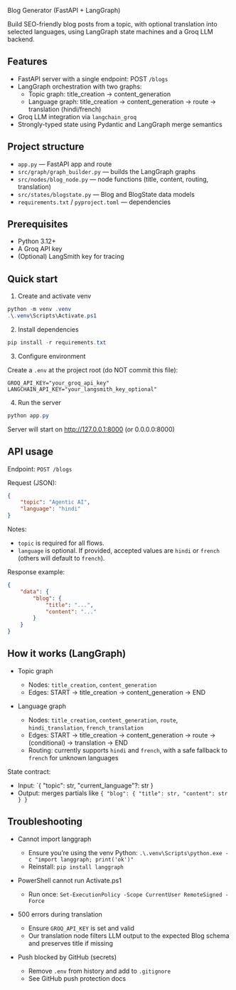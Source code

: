 Blog Generator (FastAPI + LangGraph)

Build SEO-friendly blog posts from a topic, with optional translation into selected languages, using LangGraph state machines and a Groq LLM backend.

## Features

- FastAPI server with a single endpoint: POST `/blogs`
- LangGraph orchestration with two graphs:
	- Topic graph: title_creation → content_generation
	- Language graph: title_creation → content_generation → route → translation (hindi/french)
- Groq LLM integration via `langchain_groq`
- Strongly-typed state using Pydantic and LangGraph merge semantics

## Project structure

- `app.py` — FastAPI app and route
- `src/graph/graph_builder.py` — builds the LangGraph graphs
- `src/nodes/blog_node.py` — node functions (title, content, routing, translation)
- `src/states/blogstate.py` — Blog and BlogState data models
- `requirements.txt` / `pyproject.toml` — dependencies

## Prerequisites

- Python 3.12+
- A Groq API key
- (Optional) LangSmith key for tracing

## Quick start

1) Create and activate venv

```powershell
python -m venv .venv
.\.venv\Scripts\Activate.ps1
```

2) Install dependencies

```powershell
pip install -r requirements.txt
```

3) Configure environment

Create a `.env` at the project root (do NOT commit this file):

```env
GROQ_API_KEY="your_groq_api_key"
LANGCHAIN_API_KEY="your_langsmith_key_optional"
```

4) Run the server

```powershell
python app.py
```

Server will start on http://127.0.0.1:8000 (or 0.0.0.0:8000)

## API usage

Endpoint: `POST /blogs`

Request (JSON):

```json
{
	"topic": "Agentic AI",
	"language": "hindi"
}
```

Notes:
- `topic` is required for all flows.
- `language` is optional. If provided, accepted values are `hindi` or `french` (others will default to `french`).

Response example:

```json
{
	"data": {
		"blog": {
			"title": "...",
			"content": "..."
		}
	}
}
```

## How it works (LangGraph)

- Topic graph
	- Nodes: `title_creation`, `content_generation`
	- Edges: START → title_creation → content_generation → END

- Language graph
	- Nodes: `title_creation`, `content_generation`, `route`, `hindi_translation`, `french_translation`
	- Edges: START → title_creation → content_generation → route → (conditional) → translation → END
	- Routing: currently supports `hindi` and `french`, with a safe fallback to `french` for unknown languages

State contract:
- Input: `{ "topic": str, "current_language"?: str }
- Output: merges partials like `{ "blog": { "title": str, "content": str } }`

## Troubleshooting

- Cannot import langgraph
	- Ensure you’re using the venv Python: `.\.venv\Scripts\python.exe -c "import langgraph; print('ok')"`
	- Reinstall: `pip install langgraph`

- PowerShell cannot run Activate.ps1
	- Run once: `Set-ExecutionPolicy -Scope CurrentUser RemoteSigned -Force`

- 500 errors during translation
	- Ensure `GROQ_API_KEY` is set and valid
	- Our translation node filters LLM output to the expected Blog schema and preserves title if missing

- Push blocked by GitHub (secrets)
	- Remove `.env` from history and add to `.gitignore`
	- See GitHub push protection docs


